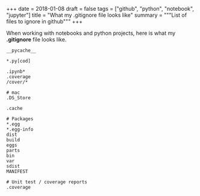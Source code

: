 +++
date = 2018-01-08
draft = false
tags = ["github", "python", "notebook", "jupyter"]
title = "What my .gitignore file looks like"
summary = """List of files to ignore in github"""
+++

When working with notebooks and python projects, here is what my **.gitignore** file looks like.

```
__pycache__

*.py[cod]

.ipynb*
.coverage
/cover/*

# mac
.DS_Store

.cache

# Packages
*.egg
*.egg-info
dist
build
eggs
parts
bin
var
sdist
MANIFEST

# Unit test / coverage reports
.coverage
```
